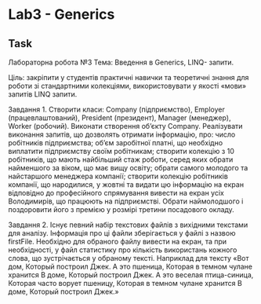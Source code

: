 # Lab3 - Generics
## Task

Лабораторна робота №3
Тема: Введення в Generics, LINQ- запити.

Ціль: закріпити у студентів практичні навички та теоретичні знання для роботи зі стандартними колекціями, використовувати у якості «мови» запитів LINQ запити.

Завдання 1. 
Створити класи: Сompany (підприємство), Employer (працевлаштований), President (президент), Manager (менеджер), Worker (робочий).
 Виконати створення об’єкту Сompany. Реалізувати виконання запитів, що дозволять отримати інформацію, про:
число робітників підприємства; 
об’єм заробітної платні, що необхідно виплатити підприємству своїм робітникам; 
створити колекцію з 10 робітників, що мають найбільший стаж роботи, серед яких обрати найменшого за віком, що має вищу освіту;
обрати самого молодого та найстаршого менеджера компанії; 
створити колекцію робітників компанії, що народилися, у жовтні та видати цю інформацію на екран відповідно до професійного спрямування
вивести на екран усіх Володимирів, що працюють на підприємстві. Обрати наймолодшого і поздоровити його з премією у розмірі третини посадового окладу.

Завдання 2. 
Існує певний набір текстових файлів з вихідними текстами для аналізу. Інформація про ці файли зберігається у файлі з назвою firstFile.
Необхідно для обраного файлу вивести на екран, та при необхідності, у файл статистику про кількість використань кожного слова, що зустрічається у обраному тексті.
Наприклад для тексту
«Вот дом, Который построил Джек. А это пшеница, Которая в темном чулане хранится В доме, Который построил Джек. А это веселая птица-синица, Которая часто ворует пшеницу, Которая в темном чулане хранится В доме, Который построил Джек.»

